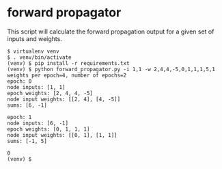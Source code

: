 # forward propagator

This script will calculate the forward propagation output for a given set of
inputs and weights.

```
$ virtualenv venv
$ . venv/bin/activate
(venv) $ pip install -r requirements.txt
(venv) $ python forward_propagator.py -i 1,1 -w 2,4,4,-5,0,1,1,1,5,1
weights per epoch=4, number of epochs=2
epoch: 0
node inputs: [1, 1]
epoch weights: [2, 4, 4, -5]
node input weights: [[2, 4], [4, -5]]
sums: [6, -1]

epoch: 1
node inputs: [6, -1]
epoch weights: [0, 1, 1, 1]
node input weights: [[0, 1], [1, 1]]
sums: [-1, 5]

0
(venv) $ 
```
